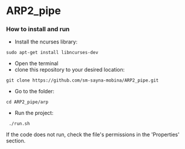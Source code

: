 # ARP2_pipe

### How to install and run ###
- Install the ncurses library:
```console
sudo apt-get install libncurses-dev
```
- Open the terminal
- clone this repository to your desired location:
<pre><code>git clone https://github.com/sm-sayna-mobina/ARP2_pipe.git</code></pre>
- Go to the folder:
<pre><code>cd ARP2_pipe/arp</code></pre>
- Run the project:
 <pre><code> ./run.sh </code></pre>
 If the code does not run, check the file's permissions in the 'Properties' section.
